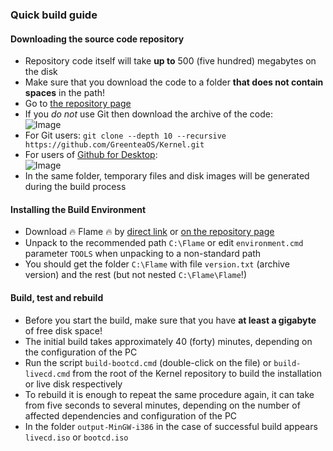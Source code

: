 ### Quick build guide

#### Downloading the source code repository

* Repository code itself will take **up to** 500 (five hundred) megabytes on the disk
* Make sure that you download the code to a folder **that does not contain spaces** in the path!
* Go to [the repository page](https://github.com/GreenteaOS/Kernel)
* If you *do not* use Git then download the archive of the code: <br/>![Image](https://cloud.githubusercontent.com/assets/3642643/19634448/d98f79fa-99c3-11e6-9d3e-009db22395e1.png)
* For Git users: `git clone --depth 10 --recursive https://github.com/GreenteaOS/Kernel.git`
* For users of [Github for Desktop](https://desktop.github.com): <br/>![Image](https://cloud.githubusercontent.com/assets/3642643/19634404/61125858-99c3-11e6-9c36-60f5a814fcc1.png)
* In the same folder, temporary files and disk images will be generated during the build process

#### Installing the Build Environment

* Download :fire: Flame :fire: by [direct link](https://github.com/GreenteaOS/Flame/archive/master.zip) or [on the repository page](https://github.com/GreenteaOS/Flame)
* Unpack to the recommended path `C:\Flame` or edit `environment.cmd` parameter `TOOLS` when unpacking to a non-standard path
* You should get the folder `C:\Flame` with file `version.txt` (archive version) and the rest (but not nested `C:\Flame\Flame`!)

#### Build, test and rebuild

* Before you start the build, make sure that you have **at least a gigabyte** of free disk space!
* The initial build takes approximately 40 (forty) minutes, depending on the configuration of the PC
* Run the script `build-bootcd.cmd` (double-click on the file) or `build-livecd.cmd` from the root of the Kernel repository to build the installation or live disk respectively
* To rebuild it is enough to repeat the same procedure again, it can take from five seconds to several minutes,
depending on the number of affected dependencies and configuration of the PC
* In the folder `output-MinGW-i386` in the case of successful build appears `livecd.iso` or `bootcd.iso`
